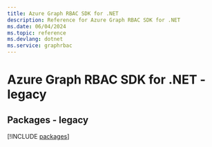 ```yaml
---
title: Azure Graph RBAC SDK for .NET
description: Reference for Azure Graph RBAC SDK for .NET
ms.date: 06/04/2024
ms.topic: reference
ms.devlang: dotnet
ms.service: graphrbac
---
```

# Azure Graph RBAC SDK for .NET - legacy
## Packages - legacy
[!INCLUDE [packages](graph-rbac-index.md)]